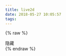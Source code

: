 ```yaml
---
title: live2d
date: 2018-05-27 10:05:57
tags:
---
```

{% raw %}
<link rel="stylesheet" href="/live2d/css/live2d.css" />
<div id="landlord">
  <div class="message" style="opacity:0"></div>
  <canvas id="live2d" width="250" height="350" class="live2d"></canvas>
  <div class="hide-button">隐藏</div>
</div>
<script type="text/javascript" src="https://cdn.bootcss.com/jquery/2.2.4/jquery.min.js"></script>
<script type="text/javascript">
  var message_Path = '/live2d/'
  var home_Path = 'https://hojunTech.github.io/'
</script>
<script type="text/javascript" src="/live2d/js/live2d.js"></script>
<script type="text/javascript" src="/live2d/js/message.js"></script>
<script type="text/javascript">
  loadlive2d("live2d", "/live2d/model/14/14.json");
</script>
{% endraw %}
<br>
<br>
<br>
<br>
<br>
<br>
<br>